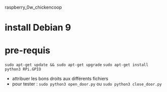 raspberry_0w_chickencoop

# install Debian 9

# pre-requis 
`sudo apt-get update && sudo apt-get upgrade`
`sudo apt-get install python3 RPi.GPIO`

* attribuer les bons droits aux différents fichiers 
* pour tester : `sudo python3 open_door.py` ou  `sudo python3 close_door.py`
